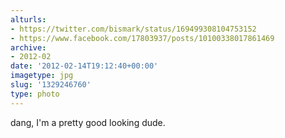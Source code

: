```yaml
---
alturls:
- https://twitter.com/bismark/status/169499308104753152
- https://www.facebook.com/17803937/posts/10100338017861469
archive:
- 2012-02
date: '2012-02-14T19:12:40+00:00'
imagetype: jpg
slug: '1329246760'
type: photo
---
```


dang, I'm a pretty good looking dude.
